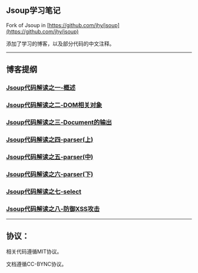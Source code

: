 Jsoup学习笔记 
------
Fork of Jsoup in [https://github.com/jhy/jsoup](https://github.com/jhy/jsoup)

添加了学习的博客，以及部分代码的中文注释。

---------------

## 博客提纲

### [Jsoup代码解读之一-概述](https://github.com/code4craft/jsoup-learning/blob/master/blogs/jsoup1.md)

### [Jsoup代码解读之二-DOM相关对象](https://github.com/code4craft/jsoup-learning/blob/master/blogs/jsoup2.md)

### [Jsoup代码解读之三-Document的输出](https://github.com/code4craft/jsoup-learning/blob/master/blogs/jsoup3.md)

### [Jsoup代码解读之四-parser(上)](https://github.com/code4craft/jsoup-learning/blob/master/blogs/jsoup4.md)

### [Jsoup代码解读之五-parser(中)](https://github.com/code4craft/jsoup-learning/blob/master/blogs/jsoup5.md)

### [Jsoup代码解读之六-parser(下)](https://github.com/code4craft/jsoup-learning/blob/master/blogs/jsoup6.md)

### [Jsoup代码解读之七-select](https://github.com/code4craft/jsoup/blob-learning/master/blogs/jsoup7.md)

### [Jsoup代码解读之八-防御XSS攻击](https://github.com/code4craft/jsoup-learning/blob/master/blogs/jsoup8.md)

-------

## 协议：

相关代码遵循MIT协议。

文档遵循CC-BYNC协议。